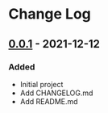 # Change Log

## [0.0.1] - 2021-12-12

### Added

- Initial project
- Add CHANGELOG.md
- Add README.md

[0.0.1]: https://github.com/shyamajp/cw-chat/releases/tag/v0.0.1

